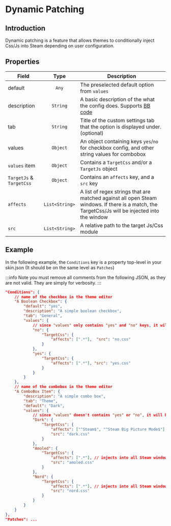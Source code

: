 # Dynamic Patching

## Introduction

Dynamic patching is a feature that allows themes to conditionally inject Css/Js into Steam depending on user configuration.

## Properties

|Field|Type|Description|
|-----|:------:|-----------|
|default|`Any`|The preselected default option from `values`|
|description|`String`|A basic description of the what the config does. Supports [BB code][guide]|
|tab|`String`|Title of the custom settings tab that the option is displayed under. (optional)|
|values|`Object`|An object containing keys `yes`/`no` for checkbox config, and other string values for combobox|
|`values` item|`Object`|Contains a `TargetCss` and/or a `TargetJs` object|
|`TargetJs` & `TargetCss`|`Object`|Contains an `affects` key, and a `src` key|
|`affects`|`List<String>`|A list of regex strings that are matched against all open Steam windows. If there is a match, the TargetCss/Js will be injected into the window|
|`src`|`List<String>`|A relative path to the target Js/Css module|



## Example

In the following example, the `Conditions` key is a property top-level in your skin.json (It should be on the same level as `Patches`)

:::info
Note you must remove all comments from the following JSON, as they are not valid. They are simply for verbosity.
:::


```json
"Conditions": {
    // name of the checkbox in the theme editor
    "A Boolean Checkbox": {
        "default": "yes",
        "description": "A simple boolean checkbox",
        "tab": "General",
        "values": {
            // since "values" only contains "yes" and "no" keys, it will be rendered as a checkbox
            "no": {
                "TargetCss": {
                    "affects": [".*"],  "src": "no.css"
                }
            },
            "yes": {
                "TargetCss": {
                    "affects": [".*"], "src": "yes.css" 
                }
            }
        }
    },
    // name of the combobox in the theme editor
    "A ComboBox Item": {
        "description": "A simple combo box",
        "tab": "Theme",
        "default": "Dark",
        "values": {
            // since "values" doesn't contains "yes" or "no", it will be rendered as a combo box with "Dark", "Amoled", and "Nord"
            "Dark": {
                "TargetCss": {
                    "affects": ["^Steam$", "^Steam Big Picture Mode$"], // injects into Steam window, and BPM only.
                    "src": "dark.css"
                }
            },
            "Amoled": {
                "TargetCss": {
                    "affects": [".*"], // injects into all Steam windows.
                    "src": "amoled.css"
                }
            },
            "Nord": {
                "TargetCss": {
                    "affects": [".*"], // injects into all Steam windows.
                    "src": "nord.css"
                }
            }
        }
    }
},
"Patches": ...
```

[guide]: https://steamcommunity.com/sharedfiles/filedetails/?id=2807121939
